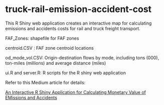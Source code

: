 # truck-rail-emission-accident-cost
This R Shiny web application creates an interactive map for calculating emissions and accidents costs for rail and truck freight transport.

FAF_Zones: shapefile for FAF zones

centroid.CSV : FAF zone centroid locations

od_mode_vol.CSV: Origin-destination flows by mode, including tons (000), ton-miles (millions) and average distance (miles)

ui.R and server.R: R scripts for the R shiny web application

Refer to this Medium article for details:

[An Interactive R Shiny Application for Calculating Monetary Value of EMissions and Accidents](https://huajing-shi.medium.com/an-interactive-r-shiny-application-for-calculating-monetary-value-of-emissions-and-accidents-5b9e728989bf?sk=22bf794beb6d4ffe8c1a1ffbda652a8d)
